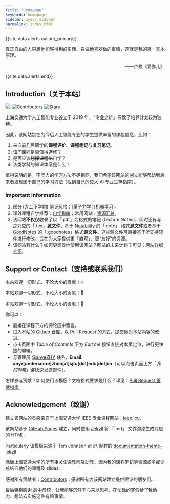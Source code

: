```yaml
---
title: "Homepage"
keywords: homepage
sidebar: mydoc_sidebar
permalink: index.html
---
```


{{site.data.alerts.callout_primary}}
<p>真正自由的人只想他能够得到的东西，只做他喜欢做的事情，这就是我的第一基本原理。</p>
<p align="right">——卢梭《爱弥儿》</p>
{{site.data.alerts.end}}

## Introduction（关于本站）

<p align="left">
  <img src="https://api.visitorbadge.io/api/visitors?path=https%3A%2F%2Faisjtu.icu&label=VISITORS%20(FROM%202024.04.01)&labelColor=%23555555&countColor=%232ccce4&style=flat"/>
  <img src='https://img.shields.io/github/contributors-anon/aisjtu/aisjtu.github.io?style=social&color=red&logo=github' alt='Contributors'>
  <img alt="Stars" src="https://img.shields.io/github/stars/aisjtu/aisjtu.github.io?style=social&color=blue">
</p>


上海交通大学人工智能专业设立于 2019 年，「专业之新」导致了培养计划较为独特。

因此，该网站旨在为今后人工智能专业的学生提供丰富的课程信息，比如：

1. 来自前几届同学的**课程评价**、**课程笔记**与**复习笔记**。
2. 该门课程是否值得选修？
3. 是否应该~~翘掉课程以~~自学？
4. 该类学科的知识体系是什么？

值得说明的是，不同人的学习方法不尽相同，我们希望该网站的创立能够帮助到后来者发现属于自己的学习方法（~~找到自己的交大 AI 专业生存指南~~）。

### Important Information

1. 部分 (大二下学期) 笔记风格：[[量子力学](Rsr_pdf/IQM.pdf)] [[机器学习](Rsr_pdf/ML.pdf)]。
2. 课外课程自学推荐：[自学指南](mydoc_learning.html)；常用网站：[资源汇总](mydoc_web.html)。
3. 该网站**不仅仅**收录了以「.pdf」为格式的笔记 (Lecture Notes)，同时还有与之对应的「.tex」**源文件**、基于 [Notability](https://notability.com/zh-Hans) 的「.note」 格式**源文件**或者基于 [GoodNotes](https://www.goodnotes.com) 的「.goodnotes」格式**源文件**。这些源文件可直接基于所支持软件进行修改，旨在为大家提供更「直观」、更“友好”的资源。
4. 该网站有什么？如何更高效地使用该网站？网站的未来计划？可见：[网站详细介绍](mydoc_details.html)。



## Support or Contact（支持或联系我们）

本站欢迎一切形式、不论大小的贡献！🔥

本站欢迎一切形式、不论大小的贡献！🌈

本站欢迎一切形式、不论大小的贡献！🌊

你可以：

- 直接在课程下方的评论区中留言。
- 进入本站的 [Github 仓库](https://github.com/aisjtu/aisjtu.github.io)，以 Pull Request 的方式，提交你对本站内容的改进。
- 点击页面中 *Table of Contents* 下方 *Edit me* 按钮直接对本页定位，进行更快捷的编辑。
- 与管理员 [@anyeZHY](https://github.com/anyeZHY) 联系，**Email: anye[underscore]zhen[at]sjtu[dot]edu[dot]cn**（可以点击页面上方「*我的邮箱*」键快速发送邮件）。

怎样参与贡献？如何使用该模版？文档格式要求是什么？详见：[Pull Request 贡献指南](mydoc_format_req.html)。



## Acknowledgement（致谢）


建立该网站的灵感来自于上海交通大学 IEEE 专业课程网站：[ieee.icu](https://ieee.icu/#/).

该网站基于 [GitHub Pages](https://pages.github.com) 建立，同时使用 [Jekyll](https://jekyllrb.com) 将 「.md」 文件渲染生成对应的 HTML. 

<span class="label label-danger">Particularly</span> 该模版来源于 Tom Johnson *et al.* 制作的 [documentation-theme-jekyll](https://github.com/tomjoht/documentation-theme-jekyll).

感谢上海交通大学的所有相关任课教师及助教，因为我的课程笔记等资源或多或少总结自他们的课程及 slides.

感谢所有贡献者：[Contributors](https://gitHub.com/aisjtu/aisjtu.github.io/graphs/contributors/)；感谢所有为该网站建立提供建议的朋友们。

最后特别感谢 <a href="#" data-toggle="tooltip" data-original-title="{{site.data.glossary.BNDS}}">高中母校</a>，让我能够沉静下心来以思考，在忙碌的寒假给了我动力、想法去实施这件有趣事情。
